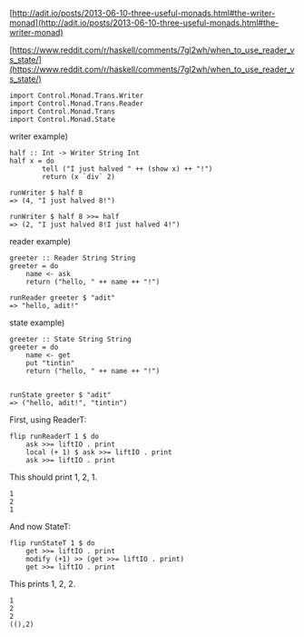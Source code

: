 [http://adit.io/posts/2013-06-10-three-useful-monads.html#the-writer-monad](http://adit.io/posts/2013-06-10-three-useful-monads.html#the-writer-monad)

[https://www.reddit.com/r/haskell/comments/7gl2wh/when_to_use_reader_vs_state/](https://www.reddit.com/r/haskell/comments/7gl2wh/when_to_use_reader_vs_state/)

```
import Control.Monad.Trans.Writer
import Control.Monad.Trans.Reader
import Control.Monad.Trans
import Control.Monad.State
```

writer example)
```
half :: Int -> Writer String Int
half x = do
        tell ("I just halved " ++ (show x) ++ "!")
        return (x `div` 2)
        
runWriter $ half 8
=> (4, "I just halved 8!")

runWriter $ half 8 >>= half
=> (2, "I just halved 8!I just halved 4!")
```

reader example)
```
greeter :: Reader String String
greeter = do
    name <- ask
    return ("hello, " ++ name ++ "!")
    
runReader greeter $ "adit"
=> "hello, adit!"
```

state example)
```
greeter :: State String String
greeter = do
    name <- get
    put "tintin"
    return ("hello, " ++ name ++ "!")


runState greeter $ "adit"
=> ("hello, adit!", "tintin")
```






First, using ReaderT:
```
flip runReaderT 1 $ do
    ask >>= liftIO . print
    local (+ 1) $ ask >>= liftIO . print
    ask >>= liftIO . print
```
This should print 1, 2, 1.
```
1
2
1
```


And now StateT:
```
flip runStateT 1 $ do
    get >>= liftIO . print
    modify (+1) >> (get >>= liftIO . print)
    get >>= liftIO . print
```
This prints 1, 2, 2.
```
1
2
2
((),2)
```
